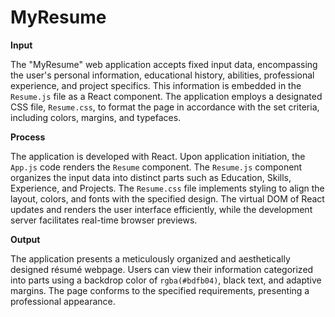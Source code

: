 # MyResume

**Input**

The "MyResume" web application accepts fixed input data, encompassing the user's personal information, educational history, abilities, professional experience, and project specifics. This information is embedded in the `Resume.js` file as a React component. The application employs a designated CSS file, `Resume.css`, to format the page in accordance with the set criteria, including colors, margins, and typefaces.

**Process**

The application is developed with React. Upon application initiation, the `App.js` code renders the `Resume` component. The `Resume.js` component organizes the input data into distinct parts such as Education, Skills, Experience, and Projects. The `Resume.css` file implements styling to align the layout, colors, and fonts with the specified design. The virtual DOM of React updates and renders the user interface efficiently, while the development server facilitates real-time browser previews.

**Output**

The application presents a meticulously organized and aesthetically designed résumé webpage. Users can view their information categorized into parts using a backdrop color of `rgba(#bdfb04)`, black text, and adaptive margins. The page conforms to the specified requirements, presenting a professional appearance.
